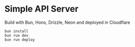 # Simple API Server 
Build with Bun, Hono, Drizzle, Neon and deployed in Cloudflare


```
bun install
bun run dev
bun run deploy
```

